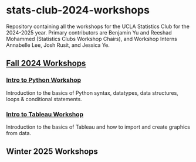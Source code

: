# stats-club-2024-workshops
Repository containing all the workshops for the UCLA Statistics Club for the 2024-2025 year. Primary contributors are Benjamin Yu and Reeshad Mohammed (Statistics Clubs Workshop Chairs), and Workshop Interns Annabelle Lee, Josh Rusit, and Jessica Ye.

## [Fall 2024 Workshops](https://github.com/yubenjamin2022/stats-club-2024-workshops/tree/main/Fall%202024%20Workshops)

### [Intro to Python Workshop](https://github.com/yubenjamin2022/stats-club-2024-workshops/tree/main/Fall%202024%20Workshops/Intro%20to%20Python%20Workshop)

Introduction to the basics of Python syntax, datatypes, data structures, loops & conditional statements.

### [Intro to Tableau Workshop](https://github.com/yubenjamin2022/stats-club-2024-workshops/tree/main/Fall%202024%20Workshops/Intro%20to%20Tableau%20Workshop)

Introduction to the basics of Tableau and how to import and create graphics from data.

## Winter 2025 Workshops
